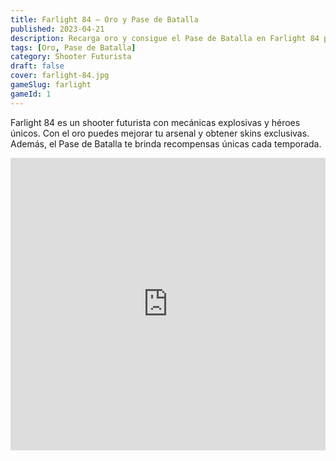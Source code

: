 ```yaml
---
title: Farlight 84 – Oro y Pase de Batalla
published: 2023-04-21
description: Recarga oro y consigue el Pase de Batalla en Farlight 84 para desbloquear recompensas exclusivas.
tags: [Oro, Pase de Batalla]
category: Shooter Futurista
draft: false
cover: farlight-84.jpg
gameSlug: farlight
gameId: 1  
---
```


Farlight 84 es un shooter futurista con mecánicas explosivas y héroes únicos. Con el oro puedes mejorar tu arsenal y obtener skins exclusivas. Además, el Pase de Batalla te brinda recompensas únicas cada temporada.

<iframe width="100%" height="468" src="https://www.youtube.com/embed/utAa0w1kH1s" title="Farlight 84 Trailer" frameborder="0" allowfullscreen></iframe>
